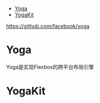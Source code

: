 <!-- TOC -->

- [Yoga](#yoga)
- [YogaKit](#yogakit)

<!-- /TOC -->

https://github.com/facebook/yoga

# Yoga

Yoga是实现Flexbox的跨平台布局引擎

# YogaKit

